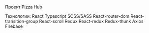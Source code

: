 Проект Pizza Hub

Технологии:
React
Typescript
SCSS/SASS
React-router-dom 
React-transition-group
React-scroll
Redux
React-redux
Redux-thunk
Axios
Firebase